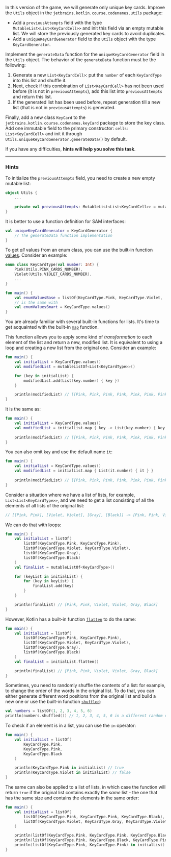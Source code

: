 In this version of the game, we will generate only unique key cards.
Improve the `Utils` object in the `jetbrains.kotlin.course.codenames.utils` package:

- Add a `previousAttempts` field with the type `MutableList<List<KeyCardCell>>` 
and init this field via an empty mutable list. We will store the previously generated key cards to avoid duplicates.
- Add a `uniqueKeyCardGenerator` field to the `Utils` object with the type `KeyCardGenerator`.

Implement the `generateData` function for the `uniqueKeyCardGenerator` field in the `Utils` object.
The behavior of the `generateData` function must be the following:
1) Generate a new `List<KeyCardCell>`: put the `number` of each `KeyCardType` into this list and shuffle it.
2) Next, check if this combination of `List<KeyCardCell>` has not been used before (it is not in `previousAttempts`), add this list into `previousAttempts` and return this list.
3) If the generated list has been used before, repeat generation till a new list (that is not in `previousAttempts`) is generated.

Finally, add a new class `KeyCard` to the `jetbrains.kotlin.course.codenames.keyCard` package to store the key class.
Add one immutable field to the primary constructor: `cells: List<KeyCardCell>` and init it through `Utils.uniqueKeyCardGenerator.generateData()` by default.

If you have any difficulties, **hints will help you solve this task**.

----

### Hints

<div class="hint" title="Click me to learn about initializing an empty mutable list">

To initialize the `previousAttempts` field, you need to create a new empty mutable list:
```kotlin
object Utils {
    ...

    private val previousAttempts: MutableList<List<KeyCardCell>> = mutableListOf()
}
```
</div>

<div class="hint" title="Click me to learn about defining a function for SAM interfaces">

It is better to use a function definition for SAM interfaces:
```kotlin
val uniqueKeyCardGenerator = KeyCardGenerator {
    // The generateData function implementation
}
```
</div>


<div class="hint" title="Click me to learn how to get all values from an enum class">

To get _all_ values from an enum class, you can use the built-in function [values](https://kotlinlang.org/docs/enum-classes.html#working-with-enum-constants).
Consider an example:

```kotlin
enum class KeyCardType(val number: Int) {
    Pink(Utils.PINK_CARDS_NUMBER),
    Violet(Utils.VIOLET_CARDS_NUMBER),
    ...
}

fun main() {
    val enumValuesBase = listOf(KeyCardType.Pink, KeyCardType.Violet, ...)
    // is the same with
    val enumValuesSmart = KeyCardType.values()
}
```
</div>

<div class="hint" title="Click me to learn about the `map` built-in function">

You are already familiar with several built-in functions for lists. 
It's time to get acquainted with the built-in [`map`](https://kotlinlang.org/api/latest/jvm/stdlib/kotlin.collections/map.html) function.

This function allows you to apply some kind of _transformation_ to each element of the list and return a new, modified list. 
It is equivalent to using a loop and creating a new list from the original one. Consider an example:

```kotlin
fun main() {
    val initialList = KeyCardType.values()
    val modifiedList = mutableListOf<List<KeyCardType>>()

    for (key in initialList) {
        modifiedList.add(List(key.number) { key })
    }

    println(modifiedList) // [[Pink, Pink, Pink, Pink, Pink, Pink, Pink, Pink], [Violet, Violet, Violet, Violet, Violet, Violet, Violet, Violet, Violet], [Gray, Gray, Gray, Gray, Gray, Gray, Gray], [Black]]
}
```

It is the same as:

```kotlin
fun main() {
    val initialList = KeyCardType.values()
    val modifiedList = initialList.map { key -> List(key.number) { key } }
    
    println(modifiedList) // [[Pink, Pink, Pink, Pink, Pink, Pink, Pink, Pink], [Violet, Violet, Violet, Violet, Violet, Violet, Violet, Violet, Violet], [Gray, Gray, Gray, Gray, Gray, Gray, Gray], [Black]]
}
```

You can also omit `key` and use the default name `it`:
```kotlin
fun main() {
    val initialList = KeyCardType.values()
    val modifiedList = initialList.map { List(it.number) { it } }
    
    println(modifiedList) // [[Pink, Pink, Pink, Pink, Pink, Pink, Pink, Pink], [Violet, Violet, Violet, Violet, Violet, Violet, Violet, Violet, Violet], [Gray, Gray, Gray, Gray, Gray, Gray, Gray], [Black]]
}
```
</div>

<div class="hint" title="Click me to learn how to flatten a list of lists into a single list">

Consider a situation where we have a list of lists, for example, `List<List<KeyCardType>>`, 
and we need to get a list consisting of all the elements of all lists of the original list:
```kotlin
// [[Pink, Pink], [Violet, Violet], [Gray], [Black]] -> [Pink, Pink, Violet, Violet, Gray, Black]
```

We can do that with loops:
```kotlin
fun main() {
    val initialList = listOf(
        listOf(KeyCardType.Pink, KeyCardType.Pink),
        listOf(KeyCardType.Violet, KeyCardType.Violet),
        listOf(KeyCardType.Gray),
        listOf(KeyCardType.Black)
    )
    val finalList = mutableListOf<KeyCardType>()

    for (keyList in initialList) {
        for (key in keyList) {
            finalList.add(key)
        }
    }

    println(finalList) // [Pink, Pink, Violet, Violet, Gray, Black]
}
```

However, Kotlin has a built-in function [`flatten`](https://kotlinlang.org/api/latest/jvm/stdlib/kotlin.collections/flatten.html) to do the same:
```kotlin
fun main() {
    val initialList = listOf(
        listOf(KeyCardType.Pink, KeyCardType.Pink),
        listOf(KeyCardType.Violet, KeyCardType.Violet),
        listOf(KeyCardType.Gray),
        listOf(KeyCardType.Black)
    )
    val finalList = initialList.flatten()

    println(finalList) // [Pink, Pink, Violet, Violet, Gray, Black]
}
```
</div>

<div class="hint" title="Click me to learn about the `shuffled` built-in function">

Sometimes, you need to randomly shuffle the contents of a list: for example,
to change the order of the words in the original list.
To do that, you can either generate different word positions from the original list and build a new one
or use the built-in function [`shuffled`](https://kotlinlang.org/api/latest/jvm/stdlib/kotlin.collections/shuffled.html):

  ```kotlin
  val numbers = listOf(1, 2, 3, 4, 5, 6)
  println(numbers.shuffled()) // 1, 2, 3, 4, 5, 6 in a different random order
  ```
</div>

<div class="hint" title="Click me to learn how to check if an element is in a list">

To check if an element is in a list, you can use the `in` operator:
```kotlin
fun main() {
    val initialList = listOf(
        KeyCardType.Pink,
        KeyCardType.Pink,
        KeyCardType.Black
    )

    println(KeyCardType.Pink in initialList) // true
    println(KeyCardType.Violet in initialList) // false
}
```

The same can also be applied to a list of lists, in which case the function will return `true` if the original list contains 
exactly the _same_ list - the one that has the same size and contains the elements in the same order:

```kotlin
fun main() {
    val initialList = listOf(
        listOf(KeyCardType.Pink, KeyCardType.Pink, KeyCardType.Black),
        listOf(KeyCardType.Violet, KeyCardType.Gray, KeyCardType.Violet)
    )

    println(listOf(KeyCardType.Pink, KeyCardType.Pink, KeyCardType.Black) in initialList) // true
    println(listOf(KeyCardType.Pink, KeyCardType.Black, KeyCardType.Pink) in initialList) // false because of the different order
    println(listOf(KeyCardType.Pink, KeyCardType.Pink) in initialList) // false
}
```
</div>
